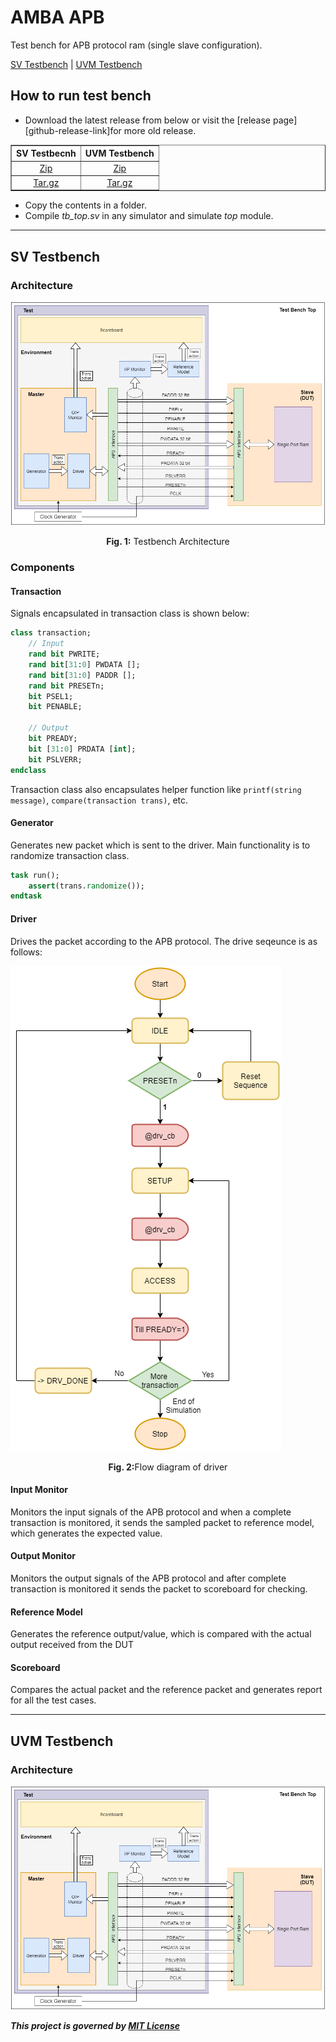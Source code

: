 # AMBA APB

Test bench for APB protocol ram (single slave configuration).

[SV Testbench](#sv-testbench) | [UVM Testbench](#uvm-testbench)

## How to run test bench

- Download the latest release from below or visit the [release page][github-release-link]for more old release.

<table border="1" align="center">
<thead>
  <tr>
    <th>SV Testbecnh</th>
    <th>UVM Testbench</th>
  </tr>
</thead>
<tbody>
  <tr align="center">
    <td>
        <a href =  "https://github.com/kumarrishav14/AMBA_APB/archive/v1.0.zip">Zip</a>
    </td>
    <td>
        <a href="https://github.com/kumarrishav14/AMBA_APB/archive/v1.0.zip">Zip</a>
    </td>
  </tr>
  <tr align="center">
    <td>
        <a href="https://github.com/kumarrishav14/AMBA_APB/archive/v1.0.tar.gz">Tar.gz</a>
    </td>
    <td>
        <a href="https://github.com/kumarrishav14/AMBA_APB/archive/v1.0.tar.gz">Tar.gz</a>
    </td>
  </tr>
</tbody>
</table>
<p>
    &NewLine;
</p>

- Copy the contents in a folder.
- Compile *tb_top.sv* in any simulator and simulate *top* module.

---

## SV Testbench

### Architecture

![image](images\APB_TB_arch.png)
<p align=center><b>Fig. 1:</b> Testbench Architecture</p>

### Components

#### **Transaction**

Signals encapsulated in transaction class is shown below:

```sv
class transaction;
    // Input
    rand bit PWRITE;          
    rand bit[31:0] PWDATA [];   
    rand bit[31:0] PADDR [];   
    rand bit PRESETn;    
    bit PSEL1;
    bit PENABLE;

    // Output
    bit PREADY;
    bit [31:0] PRDATA [int];
    bit PSLVERR;
endclass
```

Transaction class also encapsulates helper function like `printf(string message)`, `compare(transaction trans)`, etc.

#### **Generator**

Generates new packet which is sent to the driver. Main functionality is to randomize transaction class.

```sv
task run();
    assert(trans.randomize());
endtask
```

#### **Driver**

Drives the packet according to the APB protocol. The drive seqeunce is as follows:

![image](images\driver.png)
<p align=center><b>Fig. 2:</b>Flow diagram of driver</p>
<!-- <img src = "images\driver.png" height=560 alt="driver flow"> -->

#### **Input Monitor**

Monitors the input signals of the APB protocol and when a complete transaction is monitored, it sends the sampled packet to reference model, which generates the expected value.

#### **Output Monitor**

Monitors the output signals of the APB protocol and after complete transaction is monitored it sends the packet to scoreboard for checking.

#### **Reference Model**

Generates the reference output/value, which is compared with the actual output received from the DUT

#### **Scoreboard**

Compares the actual packet and the reference packet and generates report for all the test cases.

---

## UVM Testbench

### Architecture

![image](images\APB_TB_arch.png)

**_This project is governed by [MIT License](LICENSE)_**

